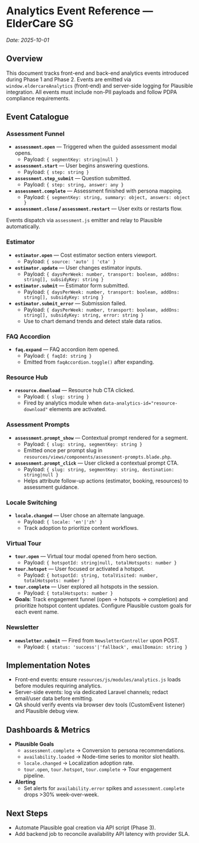 # Analytics Event Reference — ElderCare SG
_Date: 2025-10-01_

## Overview
This document tracks front-end and back-end analytics events introduced during Phase 1 and Phase 2. Events are emitted via `window.eldercareAnalytics` (front-end) and server-side logging for Plausible integration. All events must include non-PII payloads and follow PDPA compliance requirements.

## Event Catalogue

### Assessment Funnel
- **`assessment.open`** — Triggered when the guided assessment modal opens.
  - Payload: `{ segmentKey: string|null }`
- **`assessment.start`** — User begins answering questions.
  - Payload: `{ step: string }`
- **`assessment.step_submit`** — Question submitted.
  - Payload: `{ step: string, answer: any }`
- **`assessment.complete`** — Assessment finished with persona mapping.
  - Payload: `{ segmentKey: string, summary: object, answers: object }`
- **`assessment.close` / `assessment.restart`** — User exits or restarts flow.

Events dispatch via `assessment.js` emitter and relay to Plausible automatically.

### Estimator
- **`estimator.open`** — Cost estimator section enters viewport.
  - Payload: `{ source: 'auto' | 'cta' }`
- **`estimator.update`** — User changes estimator inputs.
  - Payload: `{ daysPerWeek: number, transport: boolean, addOns: string[], subsidyKey: string }`
- **`estimator.submit`** — Estimator form submitted.
  - Payload: `{ daysPerWeek: number, transport: boolean, addOns: string[], subsidyKey: string }`
- **`estimator.submit_error`** — Submission failed.
  - Payload: `{ daysPerWeek: number, transport: boolean, addOns: string[], subsidyKey: string, error: string }`
  - Use to chart demand trends and detect stale data ratios.

### FAQ Accordion
- **`faq.expand`** — FAQ accordion item opened.
  - Payload: `{ faqId: string }`
  - Emitted from `faqAccordion.toggle()` after expanding.

### Resource Hub
- **`resource.download`** — Resource hub CTA clicked.
  - Payload: `{ slug: string }`
  - Fired by analytics module when `data-analytics-id="resource-download"` elements are activated.

### Assessment Prompts
- **`assessment.prompt_show`** — Contextual prompt rendered for a segment.
  - Payload: `{ slug: string, segmentKey: string }`
  - Emitted once per prompt slug in `resources/views/components/assessment-prompts.blade.php`.
- **`assessment.prompt_click`** — User clicked a contextual prompt CTA.
  - Payload: `{ slug: string, segmentKey: string, destination: string|null }`
  - Helps attribute follow-up actions (estimator, booking, resources) to assessment guidance.

### Locale Switching
- **`locale.changed`** — User chose an alternate language.
  - Payload: `{ locale: 'en'|'zh' }`
  - Track adoption to prioritize content workflows.

### Virtual Tour
- **`tour.open`** — Virtual tour modal opened from hero section.
  - Payload: `{ hotspotId: string|null, totalHotspots: number }`
- **`tour.hotspot`** — User focused or activated a hotspot.
  - Payload: `{ hotspotId: string, totalVisited: number, totalHotspots: number }`
- **`tour.complete`** — User explored all hotspots in the session.
  - Payload: `{ totalHotspots: number }`
- **Goals**: Track engagement funnel (open → hotspots → completion) and prioritize hotspot content updates. Configure Plausible custom goals for each event name.

### Newsletter
- **`newsletter.submit`** — Fired from `NewsletterController` upon POST.
  - Payload: `{ status: 'success'|'fallback', emailDomain: string }`

## Implementation Notes
- Front-end events: ensure `resources/js/modules/analytics.js` loads before modules requiring analytics.
- Server-side events: log via dedicated Laravel channels; redact email/user data before emitting.
- QA should verify events via browser dev tools (CustomEvent listener) and Plausible debug view.

## Dashboards & Metrics
- **Plausible Goals**
  - `assessment.complete` → Conversion to persona recommendations.
  - `availability.loaded` → Node-time series to monitor slot health.
  - `locale.changed` → Localization adoption rate.
  - `tour.open`, `tour.hotspot`, `tour.complete` → Tour engagement pipeline.
- **Alerting**
  - Set alerts for `availability.error` spikes and `assessment.complete` drops >30% week-over-week.

## Next Steps
- Automate Plausible goal creation via API script (Phase 3).
- Add backend job to reconcile availability API latency with provider SLA.
